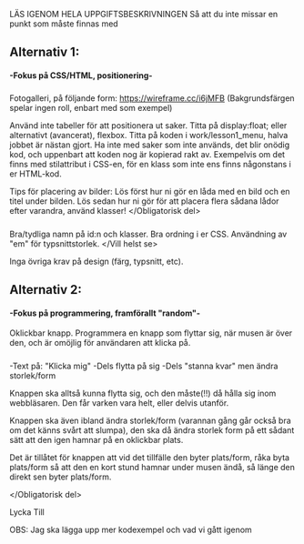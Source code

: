 LÄS IGENOM HELA UPPGIFTSBESKRIVNINGEN
Så att du inte missar en punkt som måste finnas med

## Alternativ 1:
#### -Fokus på CSS/HTML, positionering-


##### <Obligatorisk del>
Fotogalleri, på följande form: https://wireframe.cc/i6jMFB
(Bakgrundsfärgen spelar ingen roll, enbart med som exempel)

Använd inte tabeller för att positionera ut saker. 
Titta på display:float; eller alternativt (avancerat), flexbox.
Titta på koden i work/lesson1_menu, halva jobbet är nästan gjort.
Ha inte med saker som inte används, det blir onödig kod, och uppenbart
att koden nog är kopierad rakt av. Exempelvis om det finns med 
stilattribut i CSS-en, för en klass som inte ens finns någonstans i er HTML-kod.

Tips för placering av bilder:
Lös först hur ni gör en låda med en bild och en titel under bilden.
Lös sedan hur ni gör för att placera flera sådana lådor efter varandra, använd klasser!
</Obligatorisk del>

##### <Vill helst se>
Bra/tydliga namn på id:n och klasser.
Bra ordning i er CSS.
Användning av "em" för typsnittstorlek.
</Vill helst se>

Inga övriga krav på design (färg, typsnitt, etc).



## Alternativ 2:
#### -Fokus på programmering, framförallt "random"-

Oklickbar knapp.
Programmera en knapp som flyttar sig, när musen är över den, och är omöjlig för
användaren att klicka på.

##### <Obligatorisk del>
-Text på: "Klicka mig"
-Dels flytta på sig
-Dels "stanna kvar" men ändra storlek/form

Knappen ska alltså kunna flytta sig, och den måste(!!) då hålla sig inom webbläsaren.
Den får varken vara helt, eller delvis utanför.

Knappen ska även ibland ändra storlek/form (varannan gång går också bra om det känns svårt att slumpa), den ska då ändra storlek form på ett sådant sätt att den igen hamnar på en oklickbar plats. 

Det är tillåtet för knappen att vid det tillfälle den byter plats/form, råka byta plats/form så att den en kort stund hamnar under musen ändå, så länge den direkt sen byter plats/form.

</Obligatorisk del>


Lycka Till

OBS: Jag ska lägga upp mer kodexempel och vad vi gått igenom
